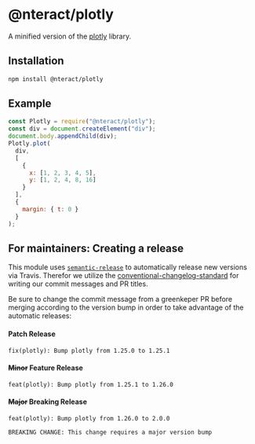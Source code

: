 # @nteract/plotly

A minified version of the [plotly](https://plot.ly/javascript/) library.

## Installation

```bash
npm install @nteract/plotly
```

## Example

```javascript
const Plotly = require("@nteract/plotly");
const div = document.createElement("div");
document.body.appendChild(div);
Plotly.plot(
  div,
  [
    {
      x: [1, 2, 3, 4, 5],
      y: [1, 2, 4, 8, 16]
    }
  ],
  {
    margin: { t: 0 }
  }
);
```

## For maintainers: Creating a release

This module uses [`semantic-release`](https://github.com/semantic-release/semantic-release) to automatically release new versions via Travis.
Therefor we utilize the [conventional-changelog-standard](https://github.com/bcoe/conventional-changelog-standard/blob/master/convention.md)
for writing our commit messages and PR titles.

Be sure to change the commit message from a greenkeper PR before merging according to the version bump in order to take advantage of the automatic releases:

#### Patch Release

```
fix(plotly): Bump plotly from 1.25.0 to 1.25.1
```

#### ~~Minor~~ Feature Release

```
feat(plotly): Bump plotly from 1.25.1 to 1.26.0
```

#### ~~Major~~ Breaking Release

```
feat(plotly): Bump plotly from 1.26.0 to 2.0.0

BREAKING CHANGE: This change requires a major version bump
```
